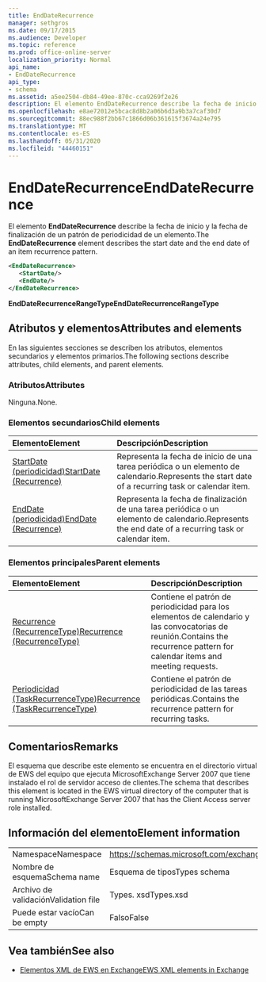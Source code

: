 ```yaml
---
title: EndDateRecurrence
manager: sethgros
ms.date: 09/17/2015
ms.audience: Developer
ms.topic: reference
ms.prod: office-online-server
localization_priority: Normal
api_name:
- EndDateRecurrence
api_type:
- schema
ms.assetid: a5ee2504-db84-49ee-870c-cca9269f2e26
description: El elemento EndDateRecurrence describe la fecha de inicio y la fecha de finalización de un patrón de periodicidad de un elemento.
ms.openlocfilehash: e8ae72012e5bcac8d8b2a06b6d3a9b3a7caf30d7
ms.sourcegitcommit: 88ec988f2bb67c1866d06b361615f3674a24e795
ms.translationtype: MT
ms.contentlocale: es-ES
ms.lasthandoff: 05/31/2020
ms.locfileid: "44460151"
---
```

# <a name="enddaterecurrence"></a><span data-ttu-id="c9ced-103">EndDateRecurrence</span><span class="sxs-lookup"><span data-stu-id="c9ced-103">EndDateRecurrence</span></span>

<span data-ttu-id="c9ced-104">El elemento **EndDateRecurrence** describe la fecha de inicio y la fecha de finalización de un patrón de periodicidad de un elemento.</span><span class="sxs-lookup"><span data-stu-id="c9ced-104">The **EndDateRecurrence** element describes the start date and the end date of an item recurrence pattern.</span></span> 
  
```xml
<EndDateRecurrence>
   <StartDate/>
   <EndDate/>
</EndDateRecurrence>
```

 <span data-ttu-id="c9ced-105">**EndDateRecurrenceRangeType**</span><span class="sxs-lookup"><span data-stu-id="c9ced-105">**EndDateRecurrenceRangeType**</span></span>
## <a name="attributes-and-elements"></a><span data-ttu-id="c9ced-106">Atributos y elementos</span><span class="sxs-lookup"><span data-stu-id="c9ced-106">Attributes and elements</span></span>

<span data-ttu-id="c9ced-107">En las siguientes secciones se describen los atributos, elementos secundarios y elementos primarios.</span><span class="sxs-lookup"><span data-stu-id="c9ced-107">The following sections describe attributes, child elements, and parent elements.</span></span>
  
### <a name="attributes"></a><span data-ttu-id="c9ced-108">Atributos</span><span class="sxs-lookup"><span data-stu-id="c9ced-108">Attributes</span></span>

<span data-ttu-id="c9ced-109">Ninguna.</span><span class="sxs-lookup"><span data-stu-id="c9ced-109">None.</span></span>
  
### <a name="child-elements"></a><span data-ttu-id="c9ced-110">Elementos secundarios</span><span class="sxs-lookup"><span data-stu-id="c9ced-110">Child elements</span></span>

|<span data-ttu-id="c9ced-111">**Elemento**</span><span class="sxs-lookup"><span data-stu-id="c9ced-111">**Element**</span></span>|<span data-ttu-id="c9ced-112">**Descripción**</span><span class="sxs-lookup"><span data-stu-id="c9ced-112">**Description**</span></span>|
|:-----|:-----|
|[<span data-ttu-id="c9ced-113">StartDate (periodicidad)</span><span class="sxs-lookup"><span data-stu-id="c9ced-113">StartDate (Recurrence)</span></span>](startdate-recurrence.md) <br/> |<span data-ttu-id="c9ced-114">Representa la fecha de inicio de una tarea periódica o un elemento de calendario.</span><span class="sxs-lookup"><span data-stu-id="c9ced-114">Represents the start date of a recurring task or calendar item.</span></span>  <br/> |
|[<span data-ttu-id="c9ced-115">EndDate (periodicidad)</span><span class="sxs-lookup"><span data-stu-id="c9ced-115">EndDate (Recurrence)</span></span>](enddate-recurrence.md) <br/> |<span data-ttu-id="c9ced-116">Representa la fecha de finalización de una tarea periódica o un elemento de calendario.</span><span class="sxs-lookup"><span data-stu-id="c9ced-116">Represents the end date of a recurring task or calendar item.</span></span>  <br/> |
   
### <a name="parent-elements"></a><span data-ttu-id="c9ced-117">Elementos principales</span><span class="sxs-lookup"><span data-stu-id="c9ced-117">Parent elements</span></span>

|<span data-ttu-id="c9ced-118">**Elemento**</span><span class="sxs-lookup"><span data-stu-id="c9ced-118">**Element**</span></span>|<span data-ttu-id="c9ced-119">**Descripción**</span><span class="sxs-lookup"><span data-stu-id="c9ced-119">**Description**</span></span>|
|:-----|:-----|
|[<span data-ttu-id="c9ced-120">Recurrence (RecurrenceType)</span><span class="sxs-lookup"><span data-stu-id="c9ced-120">Recurrence (RecurrenceType)</span></span>](recurrence-recurrencetype.md) <br/> |<span data-ttu-id="c9ced-121">Contiene el patrón de periodicidad para los elementos de calendario y las convocatorias de reunión.</span><span class="sxs-lookup"><span data-stu-id="c9ced-121">Contains the recurrence pattern for calendar items and meeting requests.</span></span>  <br/> |
|[<span data-ttu-id="c9ced-122">Periodicidad (TaskRecurrenceType)</span><span class="sxs-lookup"><span data-stu-id="c9ced-122">Recurrence (TaskRecurrenceType)</span></span>](recurrence-taskrecurrencetype.md) <br/> |<span data-ttu-id="c9ced-123">Contiene el patrón de periodicidad de las tareas periódicas.</span><span class="sxs-lookup"><span data-stu-id="c9ced-123">Contains the recurrence pattern for recurring tasks.</span></span>  <br/> |
   
## <a name="remarks"></a><span data-ttu-id="c9ced-124">Comentarios</span><span class="sxs-lookup"><span data-stu-id="c9ced-124">Remarks</span></span>

<span data-ttu-id="c9ced-125">El esquema que describe este elemento se encuentra en el directorio virtual de EWS del equipo que ejecuta MicrosoftExchange Server 2007 que tiene instalado el rol de servidor acceso de clientes.</span><span class="sxs-lookup"><span data-stu-id="c9ced-125">The schema that describes this element is located in the EWS virtual directory of the computer that is running MicrosoftExchange Server 2007 that has the Client Access server role installed.</span></span>
  
## <a name="element-information"></a><span data-ttu-id="c9ced-126">Información del elemento</span><span class="sxs-lookup"><span data-stu-id="c9ced-126">Element information</span></span>

|||
|:-----|:-----|
|<span data-ttu-id="c9ced-127">Namespace</span><span class="sxs-lookup"><span data-stu-id="c9ced-127">Namespace</span></span>  <br/> |https://schemas.microsoft.com/exchange/services/2006/types  <br/> |
|<span data-ttu-id="c9ced-128">Nombre de esquema</span><span class="sxs-lookup"><span data-stu-id="c9ced-128">Schema name</span></span>  <br/> |<span data-ttu-id="c9ced-129">Esquema de tipos</span><span class="sxs-lookup"><span data-stu-id="c9ced-129">Types schema</span></span>  <br/> |
|<span data-ttu-id="c9ced-130">Archivo de validación</span><span class="sxs-lookup"><span data-stu-id="c9ced-130">Validation file</span></span>  <br/> |<span data-ttu-id="c9ced-131">Types. xsd</span><span class="sxs-lookup"><span data-stu-id="c9ced-131">Types.xsd</span></span>  <br/> |
|<span data-ttu-id="c9ced-132">Puede estar vacío</span><span class="sxs-lookup"><span data-stu-id="c9ced-132">Can be empty</span></span>  <br/> |<span data-ttu-id="c9ced-133">Falso</span><span class="sxs-lookup"><span data-stu-id="c9ced-133">False</span></span>  <br/> |
   
## <a name="see-also"></a><span data-ttu-id="c9ced-134">Vea también</span><span class="sxs-lookup"><span data-stu-id="c9ced-134">See also</span></span>



- [<span data-ttu-id="c9ced-135">Elementos XML de EWS en Exchange</span><span class="sxs-lookup"><span data-stu-id="c9ced-135">EWS XML elements in Exchange</span></span>](ews-xml-elements-in-exchange.md)

